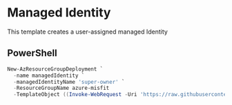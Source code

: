 # Managed Identity

This template creates a user-assigned managed Identity

## PowerShell
```PowerShell
New-AzResourceGroupDeployment `
  -name managedIdentity `
  -managedIdentityName 'super-owner' `
  -ResourceGroupName azure-misfit
  -TemplateObject ((Invoke-WebRequest -Uri 'https://raw.githubusercontent.com/SecureHats/azure-misfit/azurekid/priv-esc/poc/priv-esc-arm-template/pre-req/managed-identity.json').Content | ConvertFrom-Json -AsHashtable)
```
